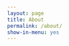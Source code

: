 ```yaml
---
layout: page
title: About
permalink: /about/
show-in-menu: yes
---
```

<!DOCTYPE html>
<html>
  <head>
    <meta charset="utf-8">
    <title>D3 Example</title>
    <script src="//cdnjs.cloudflare.com/ajax/libs/d3/3.5.5/d3.min.js"></script>
    <script src="//cdnjs.cloudflare.com/ajax/libs/d3-legend/1.1.0/d3-legend.js"></script>
    <link href='https://fonts.googleapis.com/css?family=Open+Sans' rel='stylesheet' type='text/css'>
    <style>
    
      .axis text {
        font-family: 'Open Sans', sans-serif;
        font-size: 19pt;
      }
      .axis .label {
        font-size: 20pt;
      }

      .axis path, .axis line {
        fill: none;
        stroke: #000;
        shape-rendering: crispEdges;
      }

      .color-legend text {
        font-family: 'Open Sans', sans-serif;
        font-size: 19pt;
      }

    </style>
  </head>
  <body>
    <script>
      var outerWidth = 960;
      var outerHeight = 500;
      var margin = { left: 90, top: 8, right: 30, bottom: 66 };
      var barPadding = 0.2;

      var xColumn = "country";
      var yColumn = "population";
      var colorColumn = "religion";
      var layerColumn = colorColumn;

      var innerWidth  = outerWidth  - margin.left - margin.right;
      var innerHeight = outerHeight - margin.top  - margin.bottom;

      var svg = d3.select("body").append("svg")
        .attr("width",  outerWidth)
        .attr("height", outerHeight);
      var g = svg.append("g")
        .attr("transform", "translate(" + margin.left + "," + margin.top + ")");
      var xAxisG = g.append("g")
        .attr("class", "x axis")
        .attr("transform", "translate(0," + innerHeight + ")");
      var yAxisG = g.append("g")
        .attr("class", "y axis");
      var colorLegendG = g.append("g")
        .attr("class", "color-legend")
        .attr("transform", "translate(596, 0)");

      var xScale = d3.scale.ordinal().rangeBands([0, innerWidth], barPadding);
      var yScale = d3.scale.linear().range([innerHeight, 0]);
      var colorScale = d3.scale.category10();

      var xAxis = d3.svg.axis().scale(xScale).orient("bottom")
        .outerTickSize(0);
      var yAxis = d3.svg.axis().scale(yScale).orient("left")
        .ticks(5)
        .tickFormat(d3.format("s"))
        .outerTickSize(0);

      var colorLegend = d3.legend.color()
        .scale(colorScale)
        .shapePadding(6.24)
        .shapeWidth(25)
        .shapeHeight(25)
        .labelOffset(5);

      function render(data){

        var nested = d3.nest()
          .key(function (d){ return d[layerColumn]; })
          .entries(data)

        var stack = d3.layout.stack()
          .y(function (d){ return d[yColumn]; })
          .values(function (d){ return d.values; });

        var layers = stack(nested);

        xScale.domain(layers[0].values.map(function (d){
          return d[xColumn];
        }));

        yScale.domain([
          0,
          d3.max(layers, function (layer){
            return d3.max(layer.values, function (d){
              return d.y;
            });
          })
        ]);

        colorScale.domain(layers.map(function (layer){
          return layer.key;
        }));

        xAxisG.call(xAxis);
        yAxisG.call(yAxis);

        var layers = g.selectAll(".layer").data(layers);
        layers.enter().append("g").attr("class", "layer");
        layers.exit().remove();
        layers.style("fill", function (d){
          return colorScale(d.key);
        });

        var bars = layers.selectAll("rect").data(function (d){
          return d.values;
        });
        var barWidth = xScale.rangeBand() / colorScale.domain().length;
        bars.enter().append("rect")
        bars.exit().remove();
        bars
          .attr("x", function (d, i, j){
            return xScale(d[xColumn]) + barWidth * j;
          })
          .attr("y", function (d){ return yScale(d.y); })
          .attr("width", barWidth)
          .attr("height", function (d){ return innerHeight - yScale(d.y); })

        colorLegendG.call(colorLegend)
          .selectAll("text")
          .attr("y", 4);
      }

      function type(d){
        d.population = +d.population;
        return d;
      }

      d3.csv("religionByCountryTop5.csv", type, render);

    </script>
  </body>
</html>
